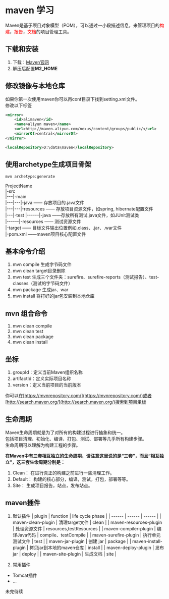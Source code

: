 # maven 学习
Maven是基于项目对象模型（POM），可以通过一小段描述信息，来管理项目的<font color="red">构建</font>，<font color="red">报告</font>，<font color="red">文档</font>的项目管理工具。

## 下载和安装
1. 下载：[Maven官网](http://maven.apache.org/download.cgi)
2. 解压后配置**M2_HOME**

## 修改镜像与本地仓库
如果你第一次使用maven你可以再conf目录下找到setting.xml文件。  
修改以下标签
```xml
<mirror>
    <id>alimaven</id>
    <name>aliyun maven</name>
    <url>http://maven.aliyun.com/nexus/content/groups/public/</url>
    <mirrorOf>central</mirrorOf>
</mirror>

<localRepository>D:\data\maven</localRepository>
```
## 使用archetype生成项目骨架
```shell
mvn archetype:generate
```

ProjectName  
  |-src  
  |---|-main  
  |---|---|-java        —— 存放项目的.java文件  
  |---|---|-resources   —— 存放项目资源文件，如spring,   hibernate配置文件  
  |---|-test 
  |------|-java        ——存放所有测试.java文件，如JUnit测试类  
  |------|-resources   —— 测试资源文件  
  |-target             —— 目标文件输出位置例如.class、.jar、.war文件  
  |-pom.xml           ——maven项目核心配置文件  



## 基本命令介绍
1. mvn compile 生成字节码文件
2. mvn clean target目录删除
3. mvn test 生成三个文件夹：surefire、surefire-reports（测试报告）、test-classes（测试的字节码文件）
4. mvn package 生成jar、war
5. mvn install 将打好的jar包安装到本地仓库

## mvn 组合命令
1. mvn clean compile
2. mvn clean test
3. mvn clean package
4. mvn clean install

## 坐标
1. groupId：定义当前Maven组织名称
2. artifactId：定义实际项目名称
3. version：定义当前项目的当前版本

你可以在[https://mvnrepository.com/](https://mvnrepository.com/)或者[http://search.maven.org/](http://search.maven.org/)搜索到项目坐标

## 生命周期
Maven生命周期就是为了对所有的构建过程进行抽象和统一。  
包括项目清理、初始化、编译、打包、测试、部署等几乎所有构建步骤。  
生命周期可以理解为构建工程的步骤。  

**在Maven中有三套相互独立的生命周期，请注意这里说的是“三套”，而且“相互独立”，这三套生命周期分别是：**   
1. Clean： 在进行真正的构建之前进行一些清理工作。 
2. Default： 构建的核心部分，编译，测试，打包，部署等等。 
3. Site： 生成项目报告，站点，发布站点。 

## maven插件
1. 默认插件
| plugin | function | life cycle phase |
| ------ | ------ | ------ |
| maven-clean-plugin | 清理target文件 | clean |
| maven-resources-plugin | 处理资源文件 | resources,testResources |
| maven-compiler-plugin | 编译Java代码 | compile、testCompile |
| maven-surefire-plugin | 执行单元测试文件 | test |
| maven-jar-plugin | 创建 jar | package |
| maven-install-plugin | 拷贝jar到本地的maven仓库 | install |
| maven-deploy-plugin | 发布 jar | deploy |
| maven-site-plugin | 生成文档 | site |

2. 常用插件
- Tomcat插件
- ...

未完待续